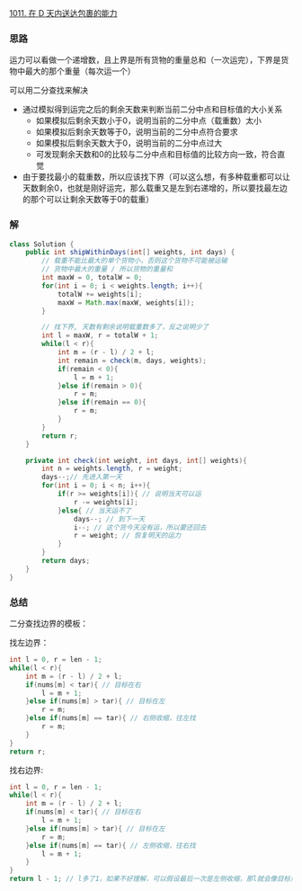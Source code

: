 [1011. 在 D 天内送达包裹的能力](https://leetcode.cn/problems/capacity-to-ship-packages-within-d-days/)

### 思路
运力可以看做一个递增数，且上界是所有货物的重量总和（一次运完），下界是货物中最大的那个重量（每次运一个）

可以用二分查找来解决
- 通过模拟得到运完之后的剩余天数来判断当前二分中点和目标值的大小关系
    - 如果模拟后剩余天数小于0，说明当前的二分中点（载重数）太小
    - 如果模拟后剩余天数等于0，说明当前的二分中点符合要求
    - 如果模拟后剩余天数大于0，说明当前的二分中点过大
    - 可发现剩余天数和0的比较与二分中点和目标值的比较方向一致，符合直觉
- 由于要找最小的载重数，所以应该找下界（可以这么想，有多种载重都可以让天数剩余0，也就是刚好运完，那么载重又是左到右递增的，所以要找最左边的那个可以让剩余天数等于0的载重）

### 解
```java
class Solution {
    public int shipWithinDays(int[] weights, int days) {
        // 载重不能比最大的单个货物小，否则这个货物不可能被运输
        // 货物中最大的重量 / 所以货物的重量和
        int maxW = 0, totalW = 0;
        for(int i = 0; i < weights.length; i++){
            totalW += weights[i];
            maxW = Math.max(maxW, weights[i]);
        }

        // 找下界, 天数有剩余说明载重数多了，反之说明少了
        int l = maxW, r = totalW + 1;
        while(l < r){
            int m = (r - l) / 2 + l;
            int remain = check(m, days, weights);
            if(remain < 0){
                l = m + 1;
            }else if(remain > 0){
                r = m;
            }else if(remain == 0){
                r = m;
            }
        }
        return r;
    }

    private int check(int weight, int days, int[] weights){
        int n = weights.length, r = weight;
        days--;// 先进入第一天
        for(int i = 0; i < n; i++){
            if(r >= weights[i]){ // 说明当天可以运
                r -= weights[i];
            }else{ // 当天运不了
                days--; // 到下一天
                i--; // 这个货今天没有运，所以要还回去
                r = weight; // 恢复明天的运力
            }
        }
        return days;
    }
}
```
### 总结
二分查找边界的模板：

找左边界：
```java
int l = 0, r = len - 1;
while(l < r){
    int m = (r - l) / 2 + l;
    if(nums[m] < tar){ // 目标在右
        l = m + 1;
    }else if(nums[m] > tar){ // 目标在左
        r = m;
    }else if(nums[m] == tar){ // 右侧收缩，往左找
        r = m;
    }
}
return r;
```

找右边界:
```java
int l = 0, r = len - 1;
while(l < r){
    int m = (r - l) / 2 + l;
    if(nums[m] < tar){ // 目标在右
        l = m + 1;
    }else if(nums[m] > tar){ // 目标在左
        r = m;
    }else if(nums[m] == tar){ // 左侧收缩，往右找
        l = m + 1;
    }
}
return l - 1; // l多了1，如果不好理解，可以假设最后一次是左侧收缩，那l就会像目标点右偏，所以这里要减一
```

